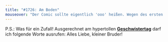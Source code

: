 ```yaml
---
title: "#1726: Am Boden"
mouseover: "Der Comic sollte eigentlich 'ooo' heißen. Wegen des ersten Panels."
---
```


P.S.:
Was für ein Zufall! Ausgerechnet am hypertollen <a href="http://www.fonflatter.de/kalender"><strong>Geschwistertag</strong></a> darf ich folgende Worte ausrufen: 
Alles Liebe, kleiner Bruder!
